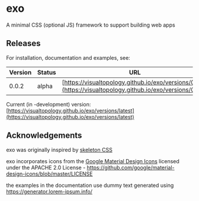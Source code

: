 # exo

A minimal CSS (optional JS) framework to support building web apps 

## Releases

For installation, documentation and examples, see:

| Version   | Status | URL                                                 |
| --------- |------- |-----------------------------------------------------|
| 0.0.2     | alpha  | [https://visualtopology.github.io/exo/versions/0.0.2](https://visualtopology.github.io/exo/versions/0.0.2) |

Current (in -development) version: [https://visualtopology.github.io/exo/versions/latest](https://visualtopology.github.io/exo/versions/latest)

## Acknowledgements

exo was originally inspired by [skeleton CSS](https://github.com/dhg/Skeleton)

exo incorporates icons from the [Google Material Design Icons](https://fonts.google.com/icons?selected=Material+Icons) licensed
under the APACHE 2.0 License - https://github.com/google/material-design-icons/blob/master/LICENSE

the examples in the documentation use dummy text generated using https://generator.lorem-ipsum.info/
